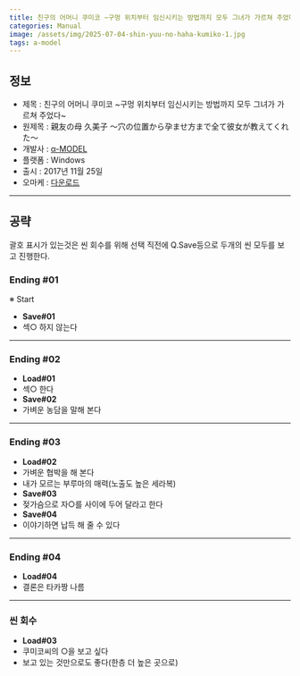 ```yaml
---
title: 친구의 어머니 쿠미코 ~구멍 위치부터 임신시키는 방법까지 모두 그녀가 가르쳐 주었다~ 공략
categories: Manual
image: /assets/img/2025-07-04-shin-yuu-no-haha-kumiko-1.jpg
tags: a-model
---
```


## 정보

* 제목 : 친구의 어머니 쿠미코 ~구멍 위치부터 임신시키는 방법까지 모두 그녀가 가르쳐 주었다~
* 원제목 : 親友の母 久美子 ～穴の位置から孕ませ方まで全て彼女が教えてくれた～
* 개발사 : [α-MODEL](/tags/a-model)
* 플랫폼 : Windows
* 출시 : 2017년 11월 25일
* 오마케 : [다운로드](/assets/omake/shin-yuu-no-haha-kumiko.zip)

---

## 공략

괄호 표시가 있는것은 씬 회수를 위해 선택 직전에 Q.Save등으로 두개의 씬 모두를 보고 진행한다.  

### Ending #01

※ Start
* **Save#01**
* 섹○ 하지 않는다

---

### Ending #02

* **Load#01**
* 섹○ 한다
* **Save#02**
* 가벼운 농담을 말해 본다

---

### Ending #03

* **Load#02**
* 가벼운 협박을 해 본다
* 내가 모르는 부루마의 매력(노출도 높은 세라복)
* **Save#03**
* 젖가슴으로 자○를 사이에 두어 달라고 한다
* **Save#04**
* 이야기하면 납득 해 줄 수 있다

---

### Ending #04

* **Load#04**
* 결론은 타카짱 나름

---

### 씬 회수

* **Load#03**
* 쿠미코씨의 ○을 보고 싶다
* 보고 있는 것만으로도 좋다(한층 더 높은 곳으로)